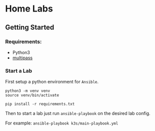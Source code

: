 # Home Labs

## Getting Started

### Requirements:
- Python3
- [multipass](https://multipass.run/)

### Start a Lab

First setup a python environment for `Ansible`.

```shell
python3 -m venv venv
source venv/bin/activate

pip install -r requirements.txt
```

Then to start a lab just run `ansible-playbook` on the desired lab config.

For example: `ansible-playbook k3s/main-playbook.yml`

